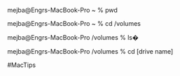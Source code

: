 
mejba@Engrs-MacBook-Pro ~ % pwd

mejba@Engrs-MacBook-Pro ~ % cd /volumes

mejba@Engrs-MacBook-Pro /volumes % ls�

mejba@Engrs-MacBook-Pro /volumes % cd [drive name]


#MacTips

